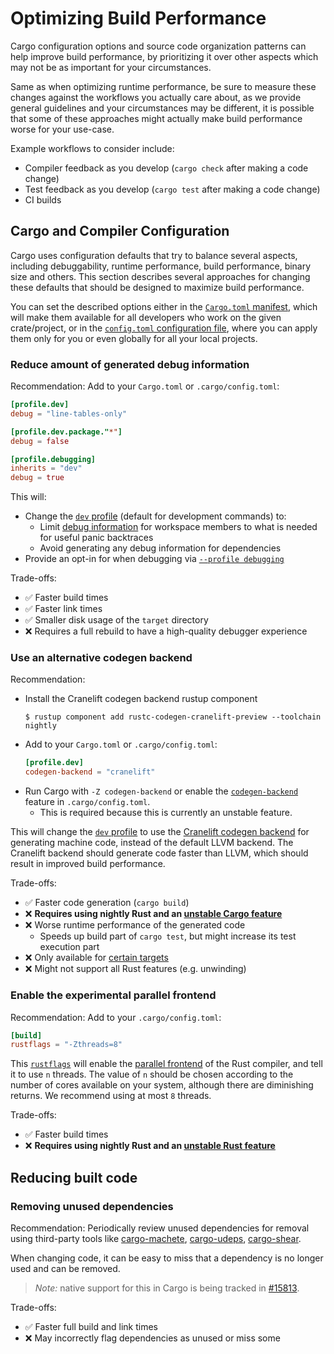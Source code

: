 # Optimizing Build Performance

Cargo configuration options and source code organization patterns can help improve build performance, by prioritizing it over other aspects which may not be as important for your circumstances.

Same as when optimizing runtime performance, be sure to measure these changes against the workflows you actually care about, as we provide general guidelines and your circumstances may be different, it is possible that some of these approaches might actually make build performance worse for your use-case.

Example workflows to consider include:
- Compiler feedback as you develop (`cargo check` after making a code change)
- Test feedback as you develop (`cargo test` after making a code change)
- CI builds

## Cargo and Compiler Configuration

Cargo uses configuration defaults that try to balance several aspects, including debuggability, runtime performance, build performance, binary size and others. This section describes several approaches for changing these defaults that should be designed to maximize build performance.

You can set the described options either in the [`Cargo.toml` manifest](../reference/profiles.md), which will make them available for all developers who work on the given crate/project, or in the [`config.toml` configuration file](../reference/config.md), where you can apply them only for you or even globally for all your local projects.

### Reduce amount of generated debug information

Recommendation: Add to your `Cargo.toml` or `.cargo/config.toml`:

```toml
[profile.dev]
debug = "line-tables-only"

[profile.dev.package."*"]
debug = false

[profile.debugging]
inherits = "dev"
debug = true
```

This will:
- Change the [`dev` profile](../reference/profiles.md#dev) (default for development commands) to:
  - Limit [debug information](../reference/profiles.md#debug) for workspace members to what is needed for useful panic backtraces
  - Avoid generating any debug information for dependencies
- Provide an opt-in for when debugging via [`--profile debugging`](../reference/profiles.md#custom-profiles)

Trade-offs:
- ✅ Faster build times
- ✅ Faster link times
- ✅ Smaller disk usage of the `target` directory
- ❌ Requires a full rebuild to have a high-quality debugger experience

### Use an alternative codegen backend

Recommendation:

- Install the Cranelift codegen backend rustup component
    ```console
    $ rustup component add rustc-codegen-cranelift-preview --toolchain nightly
    ```
- Add to your `Cargo.toml` or `.cargo/config.toml`:
    ```toml
    [profile.dev]
    codegen-backend = "cranelift"
    ```
- Run Cargo with `-Z codegen-backend` or enable the [`codegen-backend`](../reference/unstable.md#codegen-backend) feature in `.cargo/config.toml`.
  - This is required because this is currently an unstable feature.

This will change the [`dev` profile](../reference/profiles.md#dev) to use the [Cranelift codegen backend](https://github.com/rust-lang/rustc_codegen_cranelift) for generating machine code, instead of the default LLVM backend. The Cranelift backend should generate code faster than LLVM, which should result in improved build performance.

Trade-offs:
- ✅ Faster code generation (`cargo build`)
- ❌ **Requires using nightly Rust and an [unstable Cargo feature][codegen-backend-feature]**
- ❌ Worse runtime performance of the generated code
  - Speeds up build part of `cargo test`, but might increase its test execution part
- ❌ Only available for [certain targets](https://github.com/rust-lang/rustc_codegen_cranelift?tab=readme-ov-file#platform-support)
- ❌ Might not support all Rust features (e.g. unwinding)

[codegen-backend-feature]: ../reference/unstable.md#codegen-backend

### Enable the experimental parallel frontend

Recommendation: Add to your `.cargo/config.toml`:

```toml
[build]
rustflags = "-Zthreads=8"
```

This [`rustflags`][build.rustflags] will enable the [parallel frontend][parallel-frontend-blog] of the Rust compiler, and tell it to use `n` threads. The value of `n` should be chosen according to the number of cores available on your system, although there are diminishing returns. We recommend using at most `8` threads.

Trade-offs:
- ✅ Faster build times
- ❌ **Requires using nightly Rust and an [unstable Rust feature][parallel-frontend-issue]**

## Reducing built code

### Removing unused dependencies

Recommendation: Periodically review unused dependencies for removal using third-party tools like
[cargo-machete](https://crates.io/crates/cargo-machete),
[cargo-udeps](https://crates.io/crates/cargo-udeps),
[cargo-shear](https://crates.io/crates/cargo-shear).

When changing code,
it can be easy to miss that a dependency is no longer used and can be removed.

> *Note:* native support for this in Cargo is being tracked in [#15813](https://github.com/rust-lang/cargo/issues/15813).

Trade-offs:
- ✅ Faster full build and link times
- ❌ May incorrectly flag dependencies as unused or miss some

[parallel-frontend-blog]: https://blog.rust-lang.org/2023/11/09/parallel-rustc/
[parallel-frontend-issue]: https://github.com/rust-lang/rust/issues/113349
[build.rustflags]: ../reference/config.md#buildrustflags
